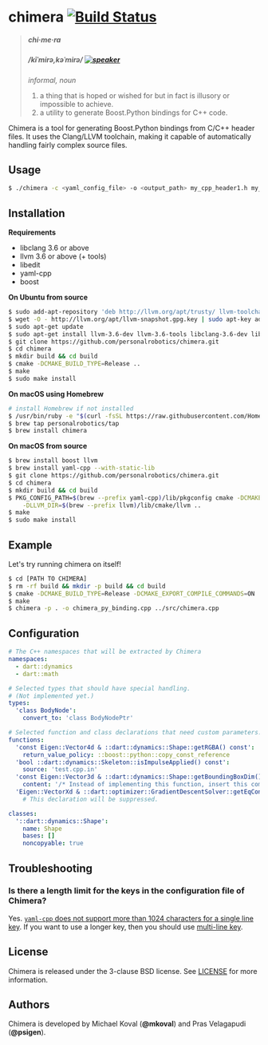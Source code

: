# chimera [![Build Status](https://travis-ci.com/personalrobotics/chimera.svg?token=1MmAniN9fkMcwpRUTdFq&branch=master)](https://travis-ci.com/personalrobotics/chimera) #

> ##### chi·me·ra #####
> ##### /kīˈmirə,kəˈmirə/ [![speaker][2]][1] #####
> _*informal*, noun_
>
> 1. a thing that is hoped or wished for but in fact is illusory or impossible to achieve.
> 2. a utility to generate Boost.Python bindings for C++ code.

Chimera is a tool for generating Boost.Python bindings from C/C++ header files.
It uses the Clang/LLVM toolchain, making it capable of automatically handling
fairly complex source files.

## Usage ##

```bash
$ ./chimera -c <yaml_config_file> -o <output_path> my_cpp_header1.h my_cpp_header2.h -- [compiler args]
```

## Installation ##

**Requirements**

- libclang 3.6 or above
- llvm 3.6 or above (+ tools)
- libedit
- yaml-cpp
- boost

**On Ubuntu from source**

```bash
$ sudo add-apt-repository 'deb http://llvm.org/apt/trusty/ llvm-toolchain-trusty-3.6 main'
$ wget -O - http://llvm.org/apt/llvm-snapshot.gpg.key | sudo apt-key add -
$ sudo apt-get update
$ sudo apt-get install llvm-3.6-dev llvm-3.6-tools libclang-3.6-dev libedit-dev libyaml-cpp-dev libboost-dev
$ git clone https://github.com/personalrobotics/chimera.git
$ cd chimera
$ mkdir build && cd build
$ cmake -DCMAKE_BUILD_TYPE=Release ..
$ make
$ sudo make install
```

**On macOS using Homebrew**
```bash
# install Homebrew if not installed
$ /usr/bin/ruby -e "$(curl -fsSL https://raw.githubusercontent.com/Homebrew/install/master/install)"
$ brew tap personalrobotics/tap
$ brew install chimera
```

**On macOS from source**

```bash
$ brew install boost llvm
$ brew install yaml-cpp --with-static-lib 
$ git clone https://github.com/personalrobotics/chimera.git
$ cd chimera
$ mkdir build && cd build
$ PKG_CONFIG_PATH=$(brew --prefix yaml-cpp)/lib/pkgconfig cmake -DCMAKE_BUILD_TYPE=Release \
    -DLLVM_DIR=$(brew --prefix llvm)/lib/cmake/llvm ..
$ make
$ sudo make install
```

## Example ##
Let's try running chimera on itself!

```bash
$ cd [PATH TO CHIMERA]
$ rm -rf build && mkdir -p build && cd build
$ cmake -DCMAKE_BUILD_TYPE=Release -DCMAKE_EXPORT_COMPILE_COMMANDS=ON ..
$ make
$ chimera -p . -o chimera_py_binding.cpp ../src/chimera.cpp
```

## Configuration ##

```yaml
# The C++ namespaces that will be extracted by Chimera
namespaces:
  - dart::dynamics
  - dart::math

# Selected types that should have special handling.
# (Not implemented yet.)
types:
  'class BodyNode':
    convert_to: 'class BodyNodePtr'

# Selected function and class declarations that need custom parameters.
functions:
  'const Eigen::Vector4d & ::dart::dynamics::Shape::getRGBA() const':
    return_value_policy: ::boost::python::copy_const_reference
  'bool ::dart::dynamics::Skeleton::isImpulseApplied() const':
    source: 'test.cpp.in'
  'const Eigen::Vector3d & ::dart::dynamics::Shape::getBoundingBoxDim() const':
    content: '/* Instead of implementing this function, insert this comment! */'
  'Eigen::VectorXd & ::dart::optimizer::GradientDescentSolver::getEqConstraintWeights()': null
    # This declaration will be suppressed.

classes:
  '::dart::dynamics::Shape':
    name: Shape
    bases: []
    noncopyable: true
```

## Troubleshooting ##

### Is there a length limit for the keys in the configuration file of Chimera? ###

Yes. [`yaml-cpp` does not support more than 1024 characters for a single line
key](https://github.com/jbeder/yaml-cpp/blob/release-0.5.3/src/simplekey.cpp#L111).
If you want to use a longer key, then you should use [multi-line
key](http://stackoverflow.com/a/36295084).

## License ##
Chimera is released under the 3-clause BSD license. See [LICENSE](./LICENSE) for more
information.

## Authors ##
Chimera is developed by Michael Koval (**@mkoval**) and Pras Velagapudi (**@psigen**).

[1]: http://audio.oxforddictionaries.com/en/mp3/chimera_gb_1.mp3
[2]: https://upload.wikimedia.org/wikipedia/commons/7/74/Speaker_icon.svg
